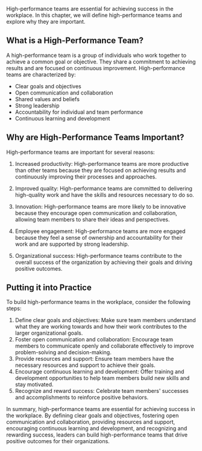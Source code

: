 
High-performance teams are essential for achieving success in the workplace. In this chapter, we will define high-performance teams and explore why they are important.

What is a High-Performance Team?
--------------------------------

A high-performance team is a group of individuals who work together to achieve a common goal or objective. They share a commitment to achieving results and are focused on continuous improvement. High-performance teams are characterized by:

* Clear goals and objectives
* Open communication and collaboration
* Shared values and beliefs
* Strong leadership
* Accountability for individual and team performance
* Continuous learning and development

Why are High-Performance Teams Important?
-----------------------------------------

High-performance teams are important for several reasons:

1. Increased productivity: High-performance teams are more productive than other teams because they are focused on achieving results and continuously improving their processes and approaches.

2. Improved quality: High-performance teams are committed to delivering high-quality work and have the skills and resources necessary to do so.

3. Innovation: High-performance teams are more likely to be innovative because they encourage open communication and collaboration, allowing team members to share their ideas and perspectives.

4. Employee engagement: High-performance teams are more engaged because they feel a sense of ownership and accountability for their work and are supported by strong leadership.

5. Organizational success: High-performance teams contribute to the overall success of the organization by achieving their goals and driving positive outcomes.

Putting it into Practice
------------------------

To build high-performance teams in the workplace, consider the following steps:

1. Define clear goals and objectives: Make sure team members understand what they are working towards and how their work contributes to the larger organizational goals.
2. Foster open communication and collaboration: Encourage team members to communicate openly and collaborate effectively to improve problem-solving and decision-making.
3. Provide resources and support: Ensure team members have the necessary resources and support to achieve their goals.
4. Encourage continuous learning and development: Offer training and development opportunities to help team members build new skills and stay motivated.
5. Recognize and reward success: Celebrate team members' successes and accomplishments to reinforce positive behaviors.

In summary, high-performance teams are essential for achieving success in the workplace. By defining clear goals and objectives, fostering open communication and collaboration, providing resources and support, encouraging continuous learning and development, and recognizing and rewarding success, leaders can build high-performance teams that drive positive outcomes for their organizations.

